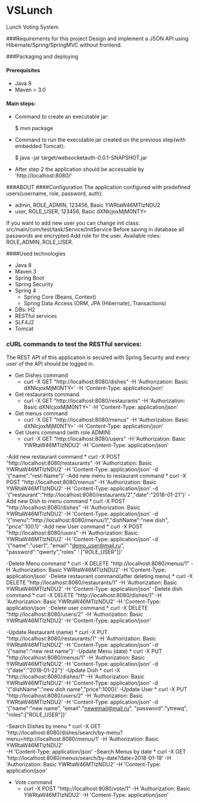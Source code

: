 # VSLunch
Lunch Voting System

###Requirements for this project
Design and implement a JSON API using Hibernate/Spring/SpringMVC without frontend.

###Packaging and deploying
#### Prerequisites
- Java 8
- Maven > 3.0

#### Main steps:
- Command to create an executable jar:

    $ mvn package

- Command to run the executable jar created on the previous step(with embedded Tomcat):

    $ java -jar target/websocketauth-0.0.1-SNAPSHOT.jar

- After step 2 the application should be accessable by 'http://localhost:8080/'

###ABOUT
####Configuration
The application configured with predefined users(username, role, password, auth):
- admin, ROLE_ADMIN, 123456, Basic YWRtaW46MTIzNDU2
- user, ROLE_USER, 123456, Basic dXNlcjoxMjM0NTY=


If you want to add new user you can change init class: src/main/com/test/task/Service/InitService 
Before saving in database all passwords are encrypted
Add role for the user. Available roles: ROLE_ADMIN, ROLE_USER.

####Used technologies
- Java 8
- Maven 3
- Spring Boot
- Spring Security
- Spring 4
	* Spring Core (Beans, Context)
	* Spring Data Access (ORM, JPA (Hibernate), Transactions)
- DBs: H2
- RESTful services
- SLF4J2
- Tomcat


### cURL commands to test the RESTful services:
The REST API of this application is secured with Spring Security and every user of the API should be logged in.

- Get Dishes command
    * curl -X GET "http://localhost:8080/dishes" -H 'Authorization: Basic dXNlcjoxMjM0NTY=' -H 'Content-Type: application/json'
- Get restaurants command.
	* curl -X GET "http://localhost:8080/restaurants" -H 'Authorization: Basic dXNlcjoxMjM0NTY=' -H 'Content-Type: application/json'
- Get menus command 
    * curl -X GET "http://localhost:8080/menus" -H 'Authorization: Basic dXNlcjoxMjM0NTY=' -H 'Content-Type: application/json'
- Get Users command (with role ADMIN)
    * curl -X GET "http://localhost:8080/users" -H 'Authorization: Basic YWRtaW46MTIzNDU2' -H 'Content-Type: application/json'

-Add new restaurant command
	* curl -X POST "http://localhost:8080/restaurants" -H 'Authorization: Basic YWRtaW46MTIzNDU2' -H 'Content-Type: application/json' -d '{"name":"rest-Name"}'
-Add new menu to restaurant command 
    * curl -X POST "http://localhost:8080/menus" -H 'Authorization: Basic YWRtaW46MTIzNDU2' -H 'Content-Type: application/json' -d '{"restaurant":"http://localhost:8080/restaurants/2","date":"2018-01-21"}'
-Add new Dish to menu command
    * curl -X POST "http://localhost:8080/dishes" -H 'Authorization: Basic YWRtaW46MTIzNDU2' -H 'Content-Type: application/json'
  -d '{"menu":"http://localhost:8080/menus/1","dishName":"new dish", "price":100.1}'
-Add new User command 
    * curl -X POST "http://localhost:8080/users" -H 'Authorization: Basic YWRtaW46MTIzNDU2' -H 'Content-Type: application/json'
  -d '{"name":"user1", "email":"demo_user@mail.ru", "password":"qwerty","roles" : ["ROLE_USER"]}'

-Delete Menu command
    * curl -X DELETE "http://localhost:8080/menus/1" -H 'Authorization: Basic YWRtaW46MTIzNDU2' -H 'Content-Type: application/json'
-Delete restaurant command(after deleting menu) 
    * curl -X DELETE "http://localhost:8080/restaurants/1" -H 'Authorization: Basic YWRtaW46MTIzNDU2' -H 'Content-Type: application/json'
-Delete dish command
    * curl -X DELETE "http://localhost:8080/dishes/1" -H 'Authorization: Basic YWRtaW46MTIzNDU2' -H 'Content-Type: application/json'
-Delete user command
    * curl -X DELETE "http://localhost:8080/users/2" -H 'Authorization: Basic YWRtaW46MTIzNDU2' -H 'Content-Type: application/json'

-Update Restaurant (name)
    * curl -X PUT "http://localhost:8080/restaurants/1" -H 'Authorization: Basic YWRtaW46MTIzNDU2' -H 'Content-Type: application/json'
  -d '{"name":"new rest name"}'
-Update Menu (date)
    * curl -X PUT "http://localhost:8080/menus/1" -H 'Authorization: Basic YWRtaW46MTIzNDU2' -H 'Content-Type: application/json'
  -d '{"date":"2018-01-22"}'
-Update Dish 
    * curl -X "http://localhost:8080/dishes/1" -H 'Authorization: Basic YWRtaW46MTIzNDU2' -H 'Content-Type: application/json'
  -d '{"dishName":"new dish name","price":1000}'
-Update User 
    * curl -X PUT  "http://localhost:8080/users/2" -H 'Authorization: Basic YWRtaW46MTIzNDU2' -H 'Content-Type: application/json' -d '{"name":"new name", "email":"newemail@mail.ru", "password":"ytrewq", "roles":["ROLE_USER"]}'

-Search Dishes by menu
    * curl -X GET 'http://localhost:8080/dishes/search/by-menu?menu=http://localhost:8080/menus/1' -H 'Authorization: Basic YWRtaW46MTIzNDU2' \
  -H 'Content-Type: application/json'
-Search Menus by date
    * curl -X GET 'http://localhost:8080/menus/search/by-date?date=2018-01-19' -H 'Authorization: Basic YWRtaW46MTIzNDU2' -H 'Content-Type: application/json'


- Vote command
   * curl -X POST "http://localhost:8080/vote/1" -H 'Authorization: Basic YWRtaW46MTIzNDU2' -H 'Content-Type: application/json'

